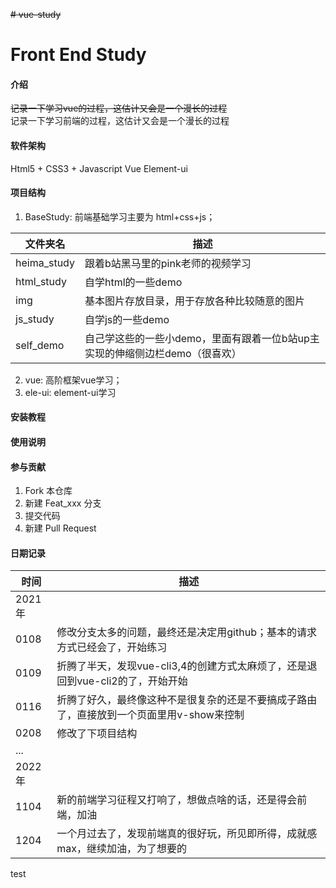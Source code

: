~~# vue-study~~
# Front End Study

#### 介绍
~~记录一下学习vue的过程，这估计又会是一个漫长的过程~~ <br>
记录一下学习前端的过程，这估计又会是一个漫长的过程

#### 软件架构
Html5 + CSS3 + Javascript
Vue
Element-ui

#### 项目结构
1. BaseStudy: 前端基础学习主要为 html+css+js；

|文件夹名|描述|
|---|---|
|heima_study|跟着b站黑马里的pink老师的视频学习|
|html_study|自学html的一些demo|
|img|基本图片存放目录，用于存放各种比较随意的图片|
|js_study|自学js的一些demo|
|self_demo|自己学这些的一些小demo，里面有跟着一位b站up主实现的伸缩侧边栏demo（很喜欢）|

2. vue: 高阶框架vue学习；
3. ele-ui: element-ui学习

#### 安装教程



#### 使用说明



#### 参与贡献

1.  Fork 本仓库
2.  新建 Feat_xxx 分支
3.  提交代码
4.  新建 Pull Request

#### 日期记录

|时间|描述|
|---|---|
|2021年|
|0108|修改分支太多的问题，最终还是决定用github；基本的请求方式已经会了，开始练习|
|0109|折腾了半天，发现vue-cli3,4的创建方式太麻烦了，还是退回到vue-cli2的了，开始开始|
|0116|折腾了好久，最终像这种不是很复杂的还是不要搞成子路由了，直接放到一个页面里用v-show来控制|
|0208|修改了下项目结构|
|...|
|2022年|
|1104|新的前端学习征程又打响了，想做点啥的话，还是得会前端，加油|
|1204|一个月过去了，发现前端真的很好玩，所见即所得，成就感max，继续加油，为了想要的|

test
